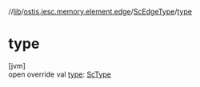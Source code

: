//[lib](../../../index.md)/[ostis.jesc.memory.element.edge](../index.md)/[ScEdgeType](index.md)/[type](type.md)

# type

[jvm]\
open override val [type](type.md): [ScType](../../ostis.jesc.client.model.type/-sc-type/index.md)
